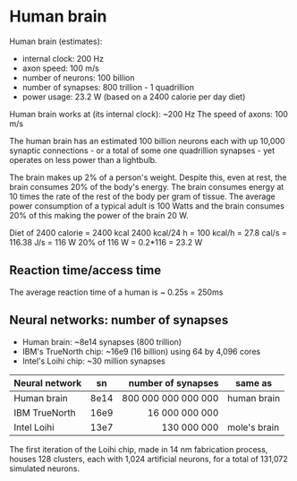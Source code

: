 # Human brain

Human brain (estimates):
- internal clock: 200 Hz
- axon speed: 100 m/s
- number of neurons: 100 billion
- number of synapses: 800 trillion - 1 quadrillion
- power usage: 23.2 W (based on a 2400 calorie per day diet)

Human brain works at (its internal clock): ~200 Hz
The speed of axons: 100 m/s

The human brain has an estimated 100 billion neurons each with up 10,000 synaptic connections - or a total of some one quadrillion synapses - yet operates on less power than a lightbulb.

The brain makes up 2% of a person's weight. Despite this, even at rest, the brain consumes 20% of the body's energy. The brain consumes energy at 10 times the rate of the rest of the body per gram of tissue. The average power consumption of a typical adult is 100 Watts and the brain consumes 20% of this making the power of the brain 20 W.

Diet of 2400 calorie = 2400 kcal
2400 kcal/24 h = 100 kcal/h = 27.8 cal/s = 116.38 J/s = 116 W
20% of 116 W = 0.2*116 = 23.2 W

## Reaction time/access time
The average reaction time of a human is ~ 0.25s = 250ms

## Neural networks: number of synapses

- Human brain: ~8e14 synapses (800 trillion)
- IBM's TrueNorth chip: ~16e9 (16 billion) using 64 by 4,096 cores
- Intel's Loihi chip: ~30 million synapses

| Neural network | sn   |  number of synapses | same as      |
|----------------|------|--------------------:|--------------|
| Human brain    | 8e14 | 800 000 000 000 000 | human brain  |
| IBM TrueNorth  | 16e9 |      16 000 000 000 |              |
| Intel Loihi    | 13e7 |         130 000 000 | mole's brain |

The first iteration of the Loihi chip, made in 14 nm fabrication process, houses 128 clusters, each with 1,024 artificial neurons, for a total of 131,072 simulated neurons.
